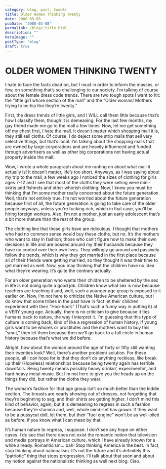 ```yaml
---
category: blog, post, tumblr
title: Older Women Thinking Twenty
date: 2008-03-08
pubDate: "2008-03-08"
permalink: /blog/:title.html
description: ""
heroImage: ""
postType: "blog"
draft: true
---
```


# OLDER WOMEN THINKING TWENTY

I hate to face the facts dead on, but I must in order to inform the masses, or few, on something that’s so challenging to our society. I’m talking of course about the female dress code trends. There are two tough spots I want to hit: the “little girl whore section of the mall” and the “Older woman/ Mothers trying to be hip like they’re twenty.”

First, the dress trends of little girls, and I WILL call them little because that’s how I classify them, though it is demeaning. For the last few months, my gay friend made me go to the mall a few times. Now, let me get something off my chest first, I hate the mall. It doesn’t matter which shopping mall it is, they still sell cloths. Of course, I do deject some strip malls that sell very selective things, but that’s local. I’m talking about the shopping malls that are owned by large corporations and are heavily influenced and funded through advertisers as well as other big corporations not having actual property inside the mall.

Wow, I wrote a whole paragraph about me ranting on about what mall it actually is! It doesn’t matter, life’s too short. Anyways, as I was saying about my trip to the mall, a few weeks ago I noticed the sizes of clothing for girls ages 7-12 and I see that most of the cloths they were selling were mini-skirts and fishnets and other whorish clothing. Now, I know you must be thinking that I’m some mother really concerned about the future generation. Well, that’s not entirely true. I’m not worried about the future generation because first of all, the future generation is going to take care of the older people anyways, unless you’re fucking rich, which in that case, you’ll be hiring foreign workers. Also, I’m not a mother, just an early adolescent that’s a bit more mature than the rest of the group.

The clothing line that these girls have are ridiculous. I thought that mothers who had no common sense would buy these cloths, but no. It’s the mothers who want to stay in fashion; those who can’t figure how to make their own decisions in life and are bossed around my their husbands because they have no control over their own lives. They willingly go around and passively follow the trends, which is why they got married in the first place because all of their friends were getting married, so they thought it was their time to get married as well. Now, you may thinking that the children have no idea what they’re wearing. It’s quite the contrary actually.

For an older generation who wants their children to be sheltered by the sex in life is not doing quite a good job. Children know what sex is now because teachers are teaching it and, well, such a younger age group is exposed to it earlier on. Now, I’m not here to criticize the Native American culture, but I do know that some tribes in the past have in fact let their children experiment with their “Hoo-hoo’s” (That’s such a funny way in putting it) at a VERY young age. Actually, there is no criticism to give because it ties humans back to nature, the way I interpret it. I’m guessing that this type of culture is coming back, kind of like a regression of human history. If young girls want to be whores or prostitutes and the mothers want to buy this “smut,” then let them because then we’ll go back to a full circle in human history because that’s what we did before.

Alright, how about the woman around the age of forty or fifty still wanting their twenties look? Well, there’s another problem/ solution. For these people, all I can hope for is that they don’t do anything reckless, like break up their (Hopeless) relationships because being twenty again has terrible downfalls. Being twenty means possibly heavy drinkin’, experimentin’, and hard heavy metal music. But I’m not here to give you the heads up on the things they did, but rather the cloths they wear.

The woman’s fashion for that age group isn’t so much better than the kiddie section. The breasts are nearly showing out of dresses, not forgetting that they’re beginning to sag, and their shirts are getting higher. I don’t mind this kind of behavior, again, but it is demeaning to regress in such a fashion because they’re stamina and, well, whole mind-set has grown. If they want to be a pussycat doll, let them, but their “fuel engine” won’t be as well-oiled as before, if you know what I can mean by that.

It’s human nature to regress, I suppose. I don’t see any hope on either cases. I do see that there does not exist the romantic notion that television and media portrays in American culture, which I have already known for a while already. Romanticism… bah! Stop thinking America is the best. In fact, stop thinking about nationalism. It’s not the future and it’s definitely this “patriotic” thing that stops progression. I’ll talk about that soon and about my notion against the nationalistic thinking as well next blog. Ciao.
